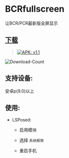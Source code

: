 # BCRfullscreen

让BCR/PCR最新版全屏显示

## [下载](https://github.com/KitsunePie/BCRfullscreen/releases/)

>[![APK: v1.1](https://img.shields.io/badge/APK-v1.1-brightgreen)](https://github.com/KitsunePie/BCRfullscreen/releases/download/1.1/app-release.apk)

![Download-Count](https://img.shields.io/github/downloads/KitsunePie/BCRfullscreen/total?color=blue)

## 支持设备:

安卓p(9.0)以上

## 使用:

- LSPosed:

  - 启用模块

  - 选择 `系统框架`

  - 重启手机

